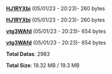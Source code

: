 [**HJ1RYXbi**](/data/HJ1RYXbi.txt) (05/01/23 - 20:23)- 260 bytes

[**HJ1RYXbi**](/data/HJ1RYXbi.txt) (05/01/23 - 20:23)- 260 bytes

[**vtg3WAfd**](/data/vtg3WAfd.txt) (05/01/23 - 20:23)- 654 bytes

[**vtg3WAfd**](/data/vtg3WAfd.txt) (05/01/23 - 20:23)- 654 bytes

**Total Datas**: 2983

**Total Size**: 19.32 MB / 19.3 MB